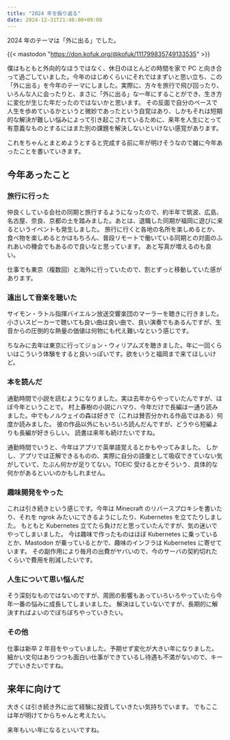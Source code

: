 ```yaml
---
title: "2024 年を振り返る"
date: 2024-12-31T21:46:00+09:00
---
```


2024 年のテーマは「外に出る」でした。

{{< mastodon "https://don.kofuk.org/@kofuk/111799835749133535" >}}

僕はもともと外向的なほうではなく、休日のほとんどの時間を家で PC と向き合って過ごしていました。今年のはじめくらいにそれではまずいと思い立ち、この「外に出る」を今年のテーマにしました。実際に、方々を旅行で飛び回ったり、いろんな人に会ったりと、まさに「外に出る」な一年にすることができ、生き方に変化が生じた年だったのではないかと思います。
その反面で自分のペースで人生を歩めているかというと微妙であったという自覚はあり、しかもそれは短期的な解決が難しい悩みによって引き起こされているために、来年を人生にとって有意義なものとするにはまた別の課題を解決しないといけない感覚があります。

これをちゃんとまとめようとすると完成する前に年が明けそうなので雑に今年あったことを書いていきます。

## 今年あったこと

### 旅行に行った

仲良くしている会社の同期と旅行するようになったので、約半年で筑波、広島、名古屋、奈良、京都の土を踏みました。あとは、退職した同期が福岡に遊びに来るというイベントも発生しました。
旅行に行くと各地の名所を楽しめるとか、食べ物を楽しめるとかはもちろん、普段リモートで働いている同期との対面のふれあいの機会でもあるので良いなと思っています。
あと写真が増えるのも良い。

仕事でも東京（複数回）と海外に行っていたので、割とずっと移動していた感があります。

### 遠出して音楽を聴いた

サイモン・ラトル指揮バイエルン放送交響楽団のマーラーを聴きに行きました。
小さいスピーカーで聴いても良い曲は良い曲で、良い演奏でもあるんですが、生音からの圧倒的な熱量の価値は何物にも代え難いなという感じです。

ちなみに去年は東京に行ってジョン・ウィリアムズを聴きました。年に一回くらいはこういう体験をすると良いっぽいです。欲をいうと福岡まで来てほしいけど。

### 本を読んだ

通勤時間で小説を読むようになりました。実は去年からやっていたんですが、ほぼ今年ということで。
村上春樹の小説にハマり、今年だけで長編は一通り読みました。中でもノルウェイの森は好きで（これは賛否分かれる作品ではある）何度か読みました。
彼の作品以外にもいろいろ読んだんですが、どうやら短編よりも長編が好きらしい。
読書は来年も続けたいですね。

通勤時間でいうと、今年はアプリで英単語覚えるとかもやってみました。
しかし、アプリでは正解できるものの、実際に自分の語彙として吸収できていない気がしていて、たぶん何かが足りてない。TOEIC 受けるとかそういう、具体的な何かがあるといいのかもしれません。

### 趣味開発をやった

これは引き続きという感じです。今年は Minecraft のリバースプロキシを書いたり、それを ngrok みたいにできるようにしたり、Kubernetes を立てたりしました。
もともと Kubernetes 立てたら負けだと思っていたんですが、気の迷いでやってしまいました。
今は趣味で作ったものはほぼ Kubernetes に乗っているとか、Mastodon が乗っているとかで、趣味のインフラは Kubernetes に寄せています。
その副作用により毎月の出費がヤバいので、今のサーバの契約切れたくらいで費用を削減したいです。

### 人生について思い悩んだ

そう深刻なものではないのですが、周囲の影響もあっていろいろやっていたら今年一番の悩みに成長してしまいました。
解決はしていないですが、長期的に解決すればよいのでぼちぼちやっていきたい。

### その他

仕事は新卒 2 年目をやっていました。予期せず変化が大きい年になりました。
細かい文句はありつつも面白い仕事ができているし待遇も不満がないので、キープでいきたいですね。

## 来年に向けて

大きくは引き続き外に出て経験に投資していきたい気持ちでいます。
でもここは年が明けてからちゃんと考えたい。

来年もいい年になるといいですね。
